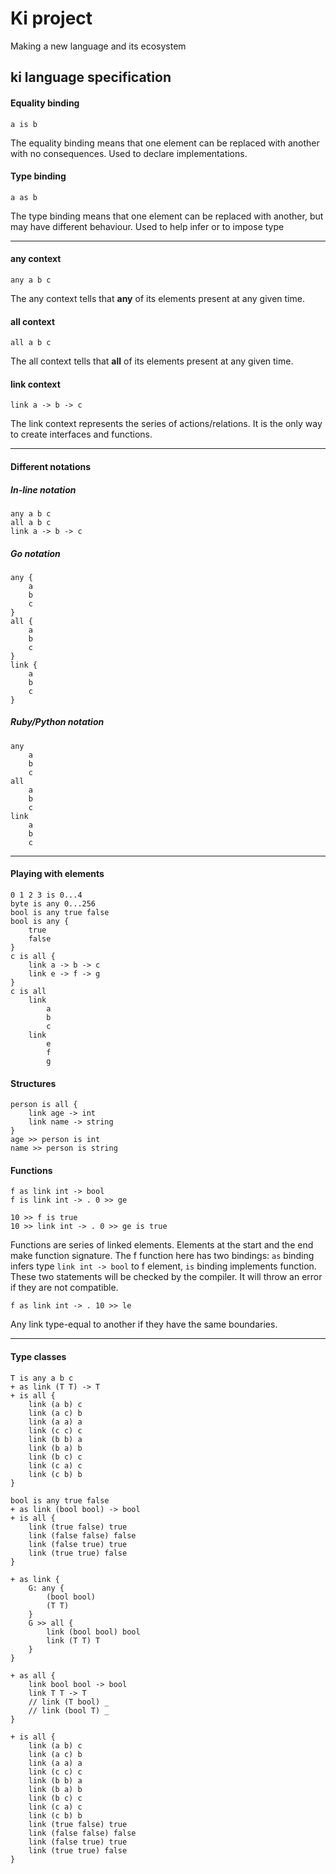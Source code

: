 # Ki project
Making a new language and its ecosystem

## ki language specification
#### Equality binding
```
a is b
```
The equality binding means that one element can be replaced with another with no consequences. Used to declare implementations.

#### Type binding
```
a as b
```
The type binding means that one element can be replaced with another, but may have different behaviour. Used to help infer or to impose type

---
#### any context
```
any a b c
```
The any context tells that **any** of its elements present at any given time.

#### all context
```
all a b c
```
The all context tells that **all** of its elements present at any given time.

#### link context
```
link a -> b -> c
```
The link context represents the series of actions/relations. It is the only way to create interfaces and functions. 

---
#### Different notations
##### In-line notation
```
any a b c
all a b c
link a -> b -> c
```
##### Go notation
```
any {
    a
    b
    c
}
all {
    a
    b
    c
}
link {
    a
    b
    c
}
```

##### Ruby/Python notation
```
any
    a
    b
    c
all
    a
    b
    c
link
    a
    b
    c
```

---
#### Playing with elements
```
0 1 2 3 is 0...4
byte is any 0...256
bool is any true false
bool is any {
    true
    false
}
c is all {
    link a -> b -> c
    link e -> f -> g
}
c is all
    link 
        a
        b
        c
    link 
        e
        f
        g
```

#### Structures
```
person is all {
    link age -> int
    link name -> string
}
age >> person is int
name >> person is string
```

#### Functions
```
f as link int -> bool
f is link int -> . 0 >> ge

10 >> f is true
10 >> link int -> . 0 >> ge is true
```
Functions are series of linked elements. Elements at the start and the end make function signature. The f function here has two bindings: `as` binding infers type `link int -> bool` to f element, `is` binding implements function. These two statements will be checked by the compiler. It will throw an error if they are not compatible.

```
f as link int -> . 10 >> le
```
Any link type-equal to another if they have the same boundaries.

---
#### Type classes
```
T is any a b c
+ as link (T T) -> T
+ is all {
    link (a b) c
    link (a c) b
    link (a a) a
    link (c c) c
    link (b b) a
    link (b a) b
    link (b c) c
    link (c a) c
    link (c b) b
}

bool is any true false
+ as link (bool bool) -> bool
+ is all {
    link (true false) true
    link (false false) false
    link (false true) true
    link (true true) false
}

+ as link {
    G: any {
        (bool bool)
        (T T)
    }
    G >> all {
        link (bool bool) bool
        link (T T) T
    }
}

+ as all {
    link bool bool -> bool
    link T T -> T
    // link (T bool) _
    // link (bool T) _
}

+ is all {
    link (a b) c
    link (a c) b
    link (a a) a
    link (c c) c
    link (b b) a
    link (b a) b
    link (b c) c
    link (c a) c
    link (c b) b
    link (true false) true
    link (false false) false
    link (false true) true
    link (true true) false
}
```

